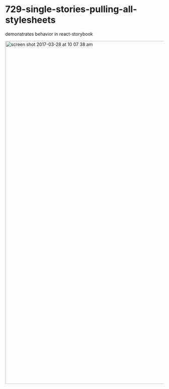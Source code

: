 # 729-single-stories-pulling-all-stylesheets
demonstrates behavior in react-storybook

<img width="1089" alt="screen shot 2017-03-28 at 10 07 38 am" src="https://cloud.githubusercontent.com/assets/182661/24409667/e5c43026-139e-11e7-8049-178e4ab7510f.png">
